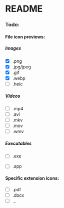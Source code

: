 # README
### Todo:
#### File icon previews:
##### Images
- [x] .png
- [x] .jpg/jpeg
- [x] .gif
- [x] .webp
- [ ] .heic
##### Videos
- [ ] .mp4
- [ ] .avi
- [ ] .mkv
- [ ] .mov
- [ ] .wmv
##### Executables
- [ ] .exe
- [ ] .app


#### Specific extension icons:
- [ ] .pdf
- [ ] .docx
- [ ] ...
